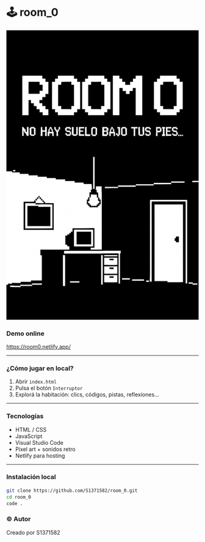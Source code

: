 # 🕹️ room_0 


![readme_cover.png](assets/images/readme_cover.png)

### Demo online

https://room0.netlify.app/

---
### ¿Cómo jugar en local?

1. Abrir `index.html`
2. Pulsa el botón `Interruptor`
3. Explorá la habitación: clics, códigos, pistas, reflexiones...

---

### Tecnologías

- HTML / CSS
- JavaScript 
- Visual Studio Code
- Pixel art + sonidos retro
- Netlify para hosting

---

### Instalación local

```bash
git clone https://github.com/S1371582/room_0.git
cd room_0
code .
```

### © Autor
Creado por S1371582

